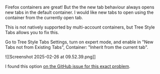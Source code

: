 Firefox containers are great! But the the new tab behaviour always opens new tabs in the default container. I would like new tabs to open using the container from the currently open tab.

This is not natively supported by multi-account containers, but Tree Style Tabs allows you to fix this.

Go to Tree Style Tabs Settings, turn on expert mode, and enable in "New Tabs not from Existing Tabs", Container: "Inherit from the current tab".


![[Screenshot 2025-02-26 at 09.52.39.png]]

I found this option [on the GitHub issue for this exact problem](https://github.com/mozilla/multi-account-containers/issues/462#issuecomment-1960136802).